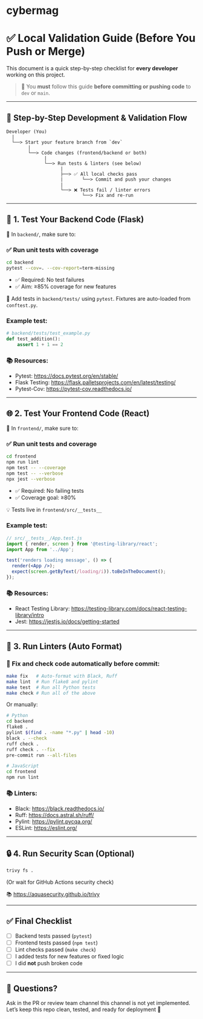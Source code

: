 # cybermag

# ✅ Local Validation Guide (Before You Push or Merge)

This document is a quick step-by-step checklist for **every developer** working on this project.

> 📌 You **must** follow this guide **before committing or pushing code** to `dev` or `main`.

---

## 🔁 Step-by-Step Development & Validation Flow

```
Developer (You)
  |
  └──> Start your feature branch from `dev`
        |
        └──> Code changes (frontend/backend or both)
              |
              └──> Run tests & linters (see below)
                    |
                    ├──> ✅ All local checks pass
                    |       └──> Commit and push your changes
                    |
                    └──> ❌ Tests fail / linter errors
                            └──> Fix and re-run
```

---

## 🧪 1. Test Your Backend Code (Flask)

📂 In `backend/`, make sure to:

### ✅ Run unit tests with coverage

```bash
cd backend
pytest --cov=. --cov-report=term-missing

```

- ✅ Required: No test failures
- ✅ Aim: ≥85% coverage for new features

🧠 Add tests in `backend/tests/` using `pytest`. Fixtures are auto-loaded from `conftest.py`.

### Example test:

```python
# backend/tests/test_example.py
def test_addition():
    assert 1 + 1 == 2
```

### 📚 Resources:
- Pytest: https://docs.pytest.org/en/stable/
- Flask Testing: https://flask.palletsprojects.com/en/latest/testing/
- Pytest-Cov: https://pytest-cov.readthedocs.io/

---

## 🌐 2. Test Your Frontend Code (React)

📂 In `frontend/`, make sure to:

### ✅ Run unit tests and coverage

```bash
cd frontend
npm run lint
npm test -- --coverage
npm test -- --verbose
npx jest --verbose
```

- ✅ Required: No failing tests
- ✅ Coverage goal: ≥80%

💡 Tests live in `frontend/src/__tests__`

### Example test:

```jsx
// src/__tests__/App.test.js
import { render, screen } from '@testing-library/react';
import App from '../App';

test('renders loading message', () => {
  render(<App />);
  expect(screen.getByText(/loading/i)).toBeInTheDocument();
});
```

### 📚 Resources:
- React Testing Library: https://testing-library.com/docs/react-testing-library/intro
- Jest: https://jestjs.io/docs/getting-started

---

## 🧹 3. Run Linters (Auto Format)

### 🔧 Fix and check code automatically before commit:

```bash
make fix   # Auto-format with Black, Ruff
make lint  # Run flake8 and pylint
make test  # Run all Python tests
make check # Run all of the above
```

Or manually:

```bash
# Python
cd backend
flake8 .
pylint $(find . -name "*.py" | head -10)
black . --check
ruff check .
ruff check . --fix
pre-commit run --all-files

# JavaScript
cd frontend
npm run lint
```

### 📚 Linters:
- Black: https://black.readthedocs.io/
- Ruff: https://docs.astral.sh/ruff/
- Pylint: https://pylint.pycqa.org/
- ESLint: https://eslint.org/

---

## 🔒 4. Run Security Scan (Optional)

```bash
trivy fs .
```

(Or wait for GitHub Actions security check)

📚 https://aquasecurity.github.io/trivy

---

## ✅ Final Checklist

- [ ] Backend tests passed (`pytest`)
- [ ] Frontend tests passed (`npm test`)
- [ ] Lint checks passed (`make check`)
- [ ] I added tests for new features or fixed logic
- [ ] I did **not** push broken code

---

## 💬 Questions?

Ask in the PR or review team channel this channel is not yet implemented. Let’s keep this repo clean, tested, and ready for deployment 🙌
